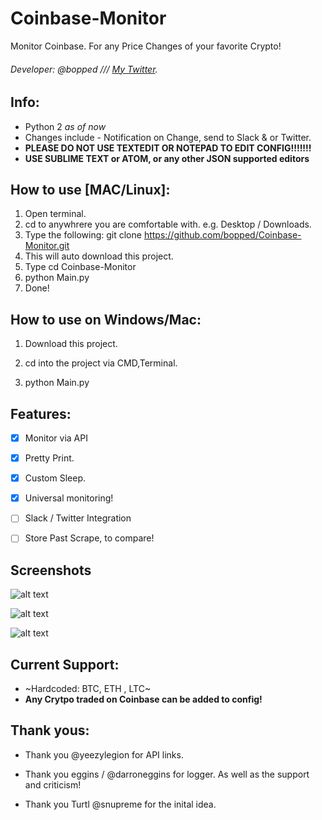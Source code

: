 # Coinbase-Monitor
Monitor Coinbase. For any Price Changes of your favorite Crypto!

###### Developer: @bopped /// [My Twitter](https://twitter.com/Backdoorcook).

## Info:

- Python 2 *as of now*
- Changes include - Notification on Change, send to Slack & or Twitter.
- **PLEASE DO NOT USE TEXTEDIT OR NOTEPAD TO EDIT CONFIG!!!!!!!**
- **USE SUBLIME TEXT or ATOM, or any other JSON supported editors** 

## How to use [MAC/Linux]:

1. Open terminal. 
2. cd to anywhrere you are comfortable with. e.g. Desktop / Downloads.
3. Type the following: git clone https://github.com/bopped/Coinbase-Monitor.git
4. This will auto download this project.
5. Type cd Coinbase-Monitor
6. python Main.py 
7. Done! 

## How to use on Windows/Mac:

1. Download this project.

2. cd into the project via CMD,Terminal. 

3. python Main.py 

## Features:

- [x] Monitor via API

- [x] Pretty Print.

- [x] Custom Sleep.

- [x] Universal monitoring!

- [ ] Slack / Twitter Integration

- [ ] Store Past Scrape, to compare!

## Screenshots

![alt text](http://i.imgur.com/5HCMdLC.png "Preview #1. As well a demo of cd to dir")

![alt text](http://i.imgur.com/6cPMKOA.png "Preview #2.")

![alt text](http://i.imgur.com/m734Zvo.png "Preview #2. If one of the Cryptos in your config are wrong, monitor will continue but prompt you once.")





## Current Support:

- ~Hardcoded: BTC, ETH , LTC~
- **Any Crytpo traded on Coinbase can be added to config!**




## Thank yous:

- Thank you @yeezylegion for API links.

- Thank you eggins / @darroneggins for logger. As well as the support and criticism! 

- Thank you Turtl @snupreme for the inital idea. 
